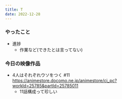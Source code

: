 ```yaml
---
title: T
date: 2022-12-28
---
```


### やったこと
+ 進捗
  + 作業など(できたとは言ってない)

### 今日の映像作品
+ 4人はそれぞれウソをつく #11 <https://animestore.docomo.ne.jp/animestore/ci_pc?workId=25785&partId=25785011>
  + 11話構成って珍しい
